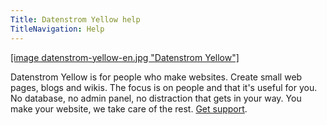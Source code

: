```yaml
---
Title: Datenstrom Yellow help
TitleNavigation: Help
---
```

[[image datenstrom-yellow-en.jpg "Datenstrom Yellow"]](https://datenstrom.se/yellow/)

Datenstrom Yellow is for people who make websites. Create small web pages, blogs and wikis. The focus is on people and that it's useful for you. No database, no admin panel, no distraction that gets in your way. You make your website, we take care of the rest. [Get support](support).
